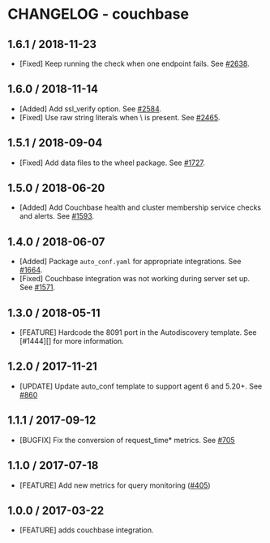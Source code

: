 # CHANGELOG - couchbase

## 1.6.1 / 2018-11-23

* [Fixed] Keep running the check when one endpoint fails. See [#2638](https://github.com/DataDog/integrations-core/pull/2638).

## 1.6.0 / 2018-11-14

* [Added] Add ssl_verify option. See [#2584](https://github.com/DataDog/integrations-core/pull/2584).
* [Fixed] Use raw string literals when \ is present. See [#2465](https://github.com/DataDog/integrations-core/pull/2465).

## 1.5.1 / 2018-09-04

* [Fixed] Add data files to the wheel package. See [#1727](https://github.com/DataDog/integrations-core/pull/1727).

## 1.5.0 / 2018-06-20

* [Added] Add Couchbase health and cluster membership service checks and alerts. See [#1593](https://github.com/DataDog/integrations-core/pull/1593).

## 1.4.0 / 2018-06-07

* [Added] Package `auto_conf.yaml` for appropriate integrations. See [#1664](https://github.com/DataDog/integrations-core/pull/1664).
* [Fixed] Couchbase integration was not working during server set up. See [#1571](https://github.com/DataDog/integrations-core/pull/1571).

## 1.3.0 / 2018-05-11

* [FEATURE] Hardcode the 8091 port in the Autodiscovery template. See [#1444][] for more information.

## 1.2.0 / 2017-11-21

* [UPDATE] Update auto_conf template to support agent 6 and 5.20+. See [#860][]

## 1.1.1 / 2017-09-12

* [BUGFIX] Fix the conversion of request_time* metrics. See [#705][]

## 1.1.0 / 2017-07-18

* [FEATURE] Add new metrics for query monitoring ([#405][])

## 1.0.0 / 2017-03-22

* [FEATURE] adds couchbase integration.

<!--- The following link definition list is generated by PimpMyChangelog --->
[#405]: https://github.com/DataDog/integrations-core/issues/405
[#705]: https://github.com/DataDog/integrations-core/issues/705
[#860]: https://github.com/DataDog/integrations-core/issues/860

